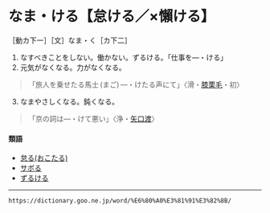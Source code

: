 # なま・ける【怠ける／×懶ける】

［動カ下一］［文］なま・く［カ下二］
1. なすべきことをしない。働かない。ずるける。「仕事を―・ける」
2. 元気がなくなる。力がなくなる。    
>「旅人を乗せたる馬士 (まご) ―・けたる声にて」〈滑・[膝栗毛](https://dictionary.goo.ne.jp/word/%E6%9D%B1%E6%B5%B7%E9%81%93%E4%B8%AD%E8%86%9D%E6%A0%97%E6%AF%9B/#jn-155179)・初〉
3. なまやさしくなる。鈍くなる。
>「京の詞は―・けて悪い」〈浄・[矢口渡](https://dictionary.goo.ne.jp/word/%E7%A5%9E%E9%9C%8A%E7%9F%A2%E5%8F%A3%E6%B8%A1/#jn-116002)〉
        

#### 類語

-   [怠る(おこたる)](サボる)
-   [サボる](https://dictionary.goo.ne.jp/word/%E3%82%B5%E3%83%9C%E3%82%8B/#jn-89193)
-   [ずるける](https://dictionary.goo.ne.jp/word/%E3%81%9A%E3%82%8B%E3%81%91%E3%82%8B/#jn-120542)

---
`https://dictionary.goo.ne.jp/word/%E6%80%A0%E3%81%91%E3%82%8B/`